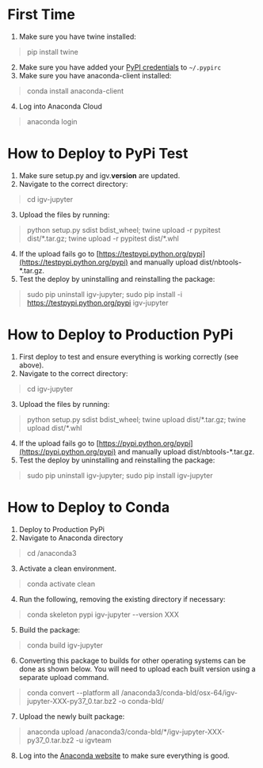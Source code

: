 # First Time

1. Make sure you have twine installed:
> pip install twine
2. Make sure you have added your [PyPI credentials](https://docs.python.org/3.3/distutils/packageindex.html#pypirc) to `~/.pypirc`
3. Make sure you have anaconda-client installed:
> conda install anaconda-client
4. Log into Anaconda Cloud
> anaconda login

# How to Deploy to PyPi Test

1. Make sure setup.py and igv.__version__ are updated.
2. Navigate to the correct directory:
> cd igv-jupyter
3. Upload the files by running:
> python setup.py sdist bdist_wheel; twine upload -r pypitest dist/\*.tar.gz; twine upload -r pypitest dist/\*.whl
4. If the upload fails go to [https://testpypi.python.org/pypi](https://testpypi.python.org/pypi) and manually upload dist/nbtools-*.tar.gz.
5. Test the deploy by uninstalling and reinstalling the package: 
> sudo pip uninstall igv-jupyter;
> sudo pip install -i https://testpypi.python.org/pypi igv-jupyter

# How to Deploy to Production PyPi

1. First deploy to test and ensure everything is working correctly (see above).
2. Navigate to the correct directory:
> cd igv-jupyter
3. Upload the files by running:
> python setup.py sdist bdist_wheel; twine upload dist/\*.tar.gz; twine upload dist/\*.whl
4. If the upload fails go to [https://pypi.python.org/pypi](https://pypi.python.org/pypi) and manually upload dist/nbtools-*.tar.gz.
5. Test the deploy by uninstalling and reinstalling the package: 
> sudo pip uninstall igv-jupyter;
> sudo pip install igv-jupyter

# How to Deploy to Conda

1. Deploy to Production PyPi
2. Navigate to Anaconda directory
> cd /anaconda3
3. Activate a clean environment.
> conda activate clean
4. Run the following, removing the existing directory if necessary:
> conda skeleton pypi igv-jupyter --version XXX
5. Build the package:
> conda build igv-jupyter
6. Converting this package to builds for other operating systems can be done as shown below. You will need to upload each
built version using a separate upload command.
> conda convert --platform all /anaconda3/conda-bld/osx-64/igv-jupyter-XXX-py37_0.tar.bz2 -o conda-bld/
7. Upload the newly built package:
> anaconda upload /anaconda3/conda-bld/*/igv-jupyter-XXX-py37_0.tar.bz2 -u igvteam
8. Log into the [Anaconda website](https://anaconda.org/) to make sure everything is good.
